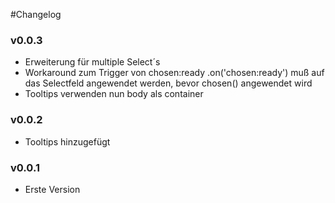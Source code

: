 #Changelog

### v0.0.3
- Erweiterung für multiple Select´s
- Workaround zum Trigger von chosen:ready .on('chosen:ready') muß auf das Selectfeld angewendet werden, bevor chosen() angewendet wird
- Tooltips verwenden nun body als container

### v0.0.2
- Tooltips hinzugefügt

### v0.0.1
- Erste Version
